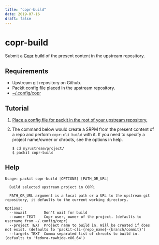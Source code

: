 ```yaml
---
title: "copr-build"
date: 2019-07-16
draft: false
---
```


# copr-build

Submit a [Copr](https://copr.fedorainfracloud.org) build of the present content in the upstream repository.

## Requirements

* Upstream git repository on Github.
* Packit config file placed in the upstream repository.
* [~/.config/copr](https://copr.fedorainfracloud.org/api/)

## Tutorial

1. [Place a config file for packit in the root of your upstream repository.](/docs/configuration/)

2. The command below would create a SRPM from the present content of a repo and perform `copr-cli build` with it. If you need to specify a project name/owner or chroots, see the options in help.
    ```
    $ cd my/ustream/project/
    $ packit copr-build
    ```

## Help

    Usage: packit copr-build [OPTIONS] [PATH_OR_URL]
    
      Build selected upstream project in COPR.
    
      PATH_OR_URL argument is a local path or a URL to the upstream git repository, it defaults to the current working directory.
    
    Options:
      --nowait        Don't wait for build
      --owner TEXT    Copr user, owner of the project. (defaults to username from ~/.config/copr)
      --project TEXT  Project name to build in. Will be created if does not exist. (defaults to 'packit-cli-{repo_name}-{branch/commit}')
      --targets TEXT  Comma separated list of chroots to build in. (defaults to 'fedora-rawhide-x86_64')
